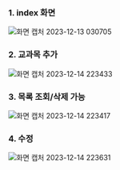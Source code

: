 
### 1. index 화면

![화면 캡처 2023-12-13 030705](https://github.com/hhhyeon97/Exam06/assets/148893126/2c4310b8-b270-4548-b011-8ba3335e411a)

### 2. 교과목 추가

![화면 캡처 2023-12-14 223433](https://github.com/hhhyeon97/Exam06/assets/148893126/d2c74278-2c6b-4b53-a529-96c270636f8b)

### 3. 목록 조회/삭제 가능 

![화면 캡처 2023-12-14 223417](https://github.com/hhhyeon97/Exam06/assets/148893126/d9a893fa-9132-48b3-b1e6-0e39040d065b)

### 4. 수정

![화면 캡처 2023-12-14 223631](https://github.com/hhhyeon97/Exam06/assets/148893126/6b312027-69c8-4c31-82b2-0a650b97c66a)
